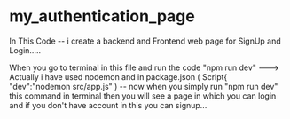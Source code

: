 # my_authentication_page

In This Code -- i create a backend and Frontend web page  for SignUp and Login.....  

When you go to terminal in this file and run the code "npm run dev"  ---> Actually i have used nodemon and in package.json ( Script{
"dev":"nodemon src/app.js" )  -- now when you simply run "npm run dev" this command in terminal then you will see a page in which you can login 
and if you don't have account in this you can signup...
